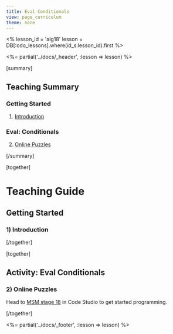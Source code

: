 ```yaml
---
title: Eval Conditionals
view: page_curriculum
theme: none
---
```


<%
lesson_id = 'alg18'
lesson = DB[:cdo_lessons].where(id_s:lesson_id).first
%>

<%= partial('../docs/_header', :lesson => lesson) %>

[summary]

## Teaching Summary
### **Getting Started**
 
1) [Introduction](#GetStarted)  

### **Eval: Conditionals**  

2) [Online Puzzles](#Activity1)

[/summary]

[together]

# Teaching Guide

## Getting Started


### <a name="GetStarted"></a> 1) Introduction



[/together]

[together]

## Activity: Eval Conditionals
### <a name="Activity1"></a> 2) Online Puzzles

Head to [MSM stage 18](http://studio.code.org/s/algebra/stage/18/puzzle/1) in Code Studio to get started programming.

[/together]

<%= partial('../docs/_footer', :lesson => lesson) %>